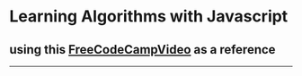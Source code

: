 # Learning Algorithms with Javascript

## using this [FreeCodeCampVideo](https://www.youtube.com/playlist?list=PLWKjhJtqVAbkso-IbgiiP48n-O-JQA9PJ) as a reference

---
